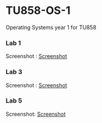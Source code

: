 # TU858-OS-1
Operating Systems year 1 for TU858

### Lab 1

Screenshot : [Screenshot](https://github.com/Yan-Sav/TU858-OS-1/blob/test-branch/Operating%20Systems%20code%20space%20screenshot.png)

### Lab 3

Screenshot : [Screenshot](https://github.com/Yan-Sav/TU858-OS-1/blob/test-branch/OS%20assignment%20q3%20lab3%20part1.png)

### Lab 5

Screenshot: [Screenshot](https://github.com/Yan-Sav/TU858-OS-1/blob/test-branch/OS%20assignment%20q3%20lab5%20part1.png)
